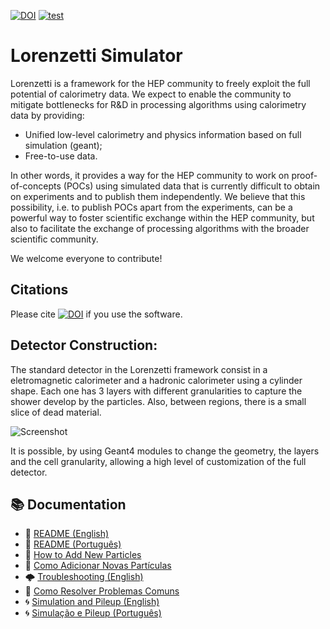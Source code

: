 [![DOI](https://zenodo.org/badge/370090835.svg)](https://zenodo.org/badge/latestdoi/370090835)
[![test](https://github.com/lorenzetti-hep/lorenzetti/actions/workflows/test_sequence.yml/badge.svg)](https://github.com/lorenzetti-hep/lorenzetti/actions/workflows/test_sequence.yml)

# Lorenzetti Simulator

Lorenzetti is a framework for the HEP community to freely exploit the full potential of calorimetry data. We expect to enable the community to mitigate bottlenecks for R&D in processing algorithms using calorimetry data by providing:

 - Unified low-level calorimetry and physics information based on full simulation (geant);
 - Free-to-use data. 
 
In other words, it provides a way for the HEP community to work on proof-of-concepts (POCs) using simulated data that is currently difficult to obtain on experiments and to publish them independently. We believe that this possibility, i.e. to publish POCs apart from the experiments, can be a powerful way to foster scientific exchange within the HEP community, but also to facilitate the exchange of processing algorithms with the broader scientific community.

We welcome everyone to contribute!


## Citations

Please cite [![DOI](https://zenodo.org/badge/370090835.svg)](https://zenodo.org/badge/latestdoi/370090835) if you use the software.

[//]: # (and/or the applicable papers.)


## Detector Construction:

The standard detector in the Lorenzetti framework consist in a eletromagnetic calorimeter and a hadronic calorimeter using a cylinder shape. Each one has 3 layers with different granularities to capture the shower develop by the particles. Also, between regions, there is a small slice of dead material.


![Screenshot](geometry/ATLAS/doc/cut_view.png)

It is possible, by using Geant4 modules to change the geometry, the layers and the cell granularity, allowing a high level of customization of the full detector.


## 📚 Documentation

- 📖 [README (English)](docs/README.md)
- 📘 [README (Português)](docs/README.pt-BR.md)
- 🧪 [How to Add New Particles](docs/new_particles.md)
- 🧪 [Como Adicionar Novas Partículas](docs/novas_particulas.md)
- 🌩️ [Troubleshooting (English)](docs/TroubleShooting.md)
- 🧯 [Como Resolver Problemas Comuns](docs/como_resolver.md)
- 🌀 [Simulation and Pileup (English)](docs/simulation_pileup.md)
- 🌀 [Simulação e Pileup (Português)](docs/simulação_pileup.md)

